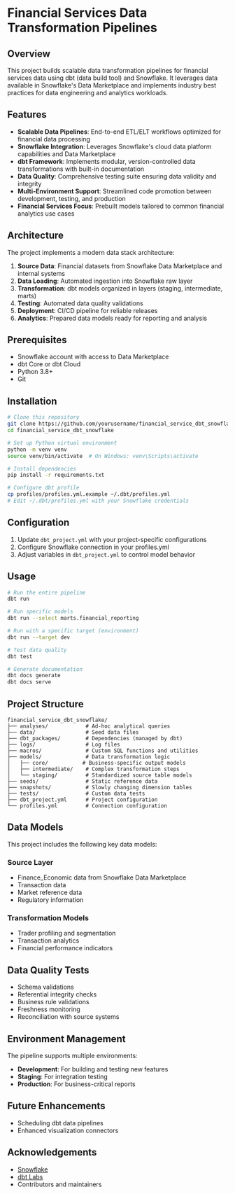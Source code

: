 # Financial Services Data Transformation Pipelines

## Overview
This project builds scalable data transformation pipelines for financial services data using dbt (data build tool) and Snowflake. It leverages data available in Snowflake's Data Marketplace and implements industry best practices for data engineering and analytics workloads.

## Features
- **Scalable Data Pipelines**: End-to-end ETL/ELT workflows optimized for financial data processing
- **Snowflake Integration**: Leverages Snowflake's cloud data platform capabilities and Data Marketplace
- **dbt Framework**: Implements modular, version-controlled data transformations with built-in documentation
- **Data Quality**: Comprehensive testing suite ensuring data validity and integrity
- **Multi-Environment Support**: Streamlined code promotion between development, testing, and production
- **Financial Services Focus**: Prebuilt models tailored to common financial analytics use cases

## Architecture
The project implements a modern data stack architecture:
1. **Source Data**: Financial datasets from Snowflake Data Marketplace and internal systems
2. **Data Loading**: Automated ingestion into Snowflake raw layer
3. **Transformation**: dbt models organized in layers (staging, intermediate, marts)
4. **Testing**: Automated data quality validations
5. **Deployment**: CI/CD pipeline for reliable releases
6. **Analytics**: Prepared data models ready for reporting and analysis

## Prerequisites
- Snowflake account with access to Data Marketplace
- dbt Core or dbt Cloud
- Python 3.8+
- Git

## Installation
```bash
# Clone this repository
git clone https://github.com/yourusername/financial_service_dbt_snowflake.git
cd financial_service_dbt_snowflake

# Set up Python virtual environment
python -m venv venv
source venv/bin/activate  # On Windows: venv\Scripts\activate

# Install dependencies
pip install -r requirements.txt

# Configure dbt profile
cp profiles/profiles.yml.example ~/.dbt/profiles.yml
# Edit ~/.dbt/profiles.yml with your Snowflake credentials
```

## Configuration
1. Update `dbt_project.yml` with your project-specific configurations
2. Configure Snowflake connection in your profiles.yml
3. Adjust variables in `dbt_project.yml` to control model behavior

## Usage
```bash
# Run the entire pipeline
dbt run

# Run specific models
dbt run --select marts.financial_reporting

# Run with a specific target (environment)
dbt run --target dev

# Test data quality
dbt test

# Generate documentation
dbt docs generate
dbt docs serve
```

## Project Structure
```
financial_service_dbt_snowflake/
├── analyses/            # Ad-hoc analytical queries
├── data/                # Seed data files
├── dbt_packages/        # Dependencies (managed by dbt)
├── logs/                # Log files
├── macros/              # Custom SQL functions and utilities
├── models/              # Data transformation logic
│   ├── core/           # Business-specific output models
│   ├── intermediate/    # Complex transformation steps
│   └── staging/         # Standardized source table models
├── seeds/               # Static reference data
├── snapshots/           # Slowly changing dimension tables
├── tests/               # Custom data tests
├── dbt_project.yml      # Project configuration
└── profiles.yml         # Connection configuration
```

## Data Models
This project includes the following key data models:

### Source Layer
- Finance_Economic data from Snowflake Data Marketplace
- Transaction data
- Market reference data
- Regulatory information

### Transformation Models
- Trader profiling and segmentation
- Transaction analytics
- Financial performance indicators

## Data Quality Tests
- Schema validations
- Referential integrity checks
- Business rule validations
- Freshness monitoring
- Reconciliation with source systems

## Environment Management
The pipeline supports multiple environments:
- **Development**: For building and testing new features
- **Staging**: For integration testing
- **Production**: For business-critical reports

## Future Enhancements
- Scheduling dbt data pipelines
- Enhanced visualization connectors

## Acknowledgements
- [Snowflake](https://www.snowflake.com/)
- [dbt Labs](https://www.getdbt.com/)
- Contributors and maintainers
